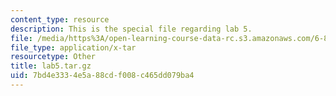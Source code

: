 ```yaml
---
content_type: resource
description: This is the special file regarding lab 5.
file: /media/https%3A/open-learning-course-data-rc.s3.amazonaws.com/6-828-operating-system-engineering-fall-2012/7bd4e3334e5a88cdf008c465dd079ba4_lab5.tar.gz
file_type: application/x-tar
resourcetype: Other
title: lab5.tar.gz
uid: 7bd4e333-4e5a-88cd-f008-c465dd079ba4
---
```

